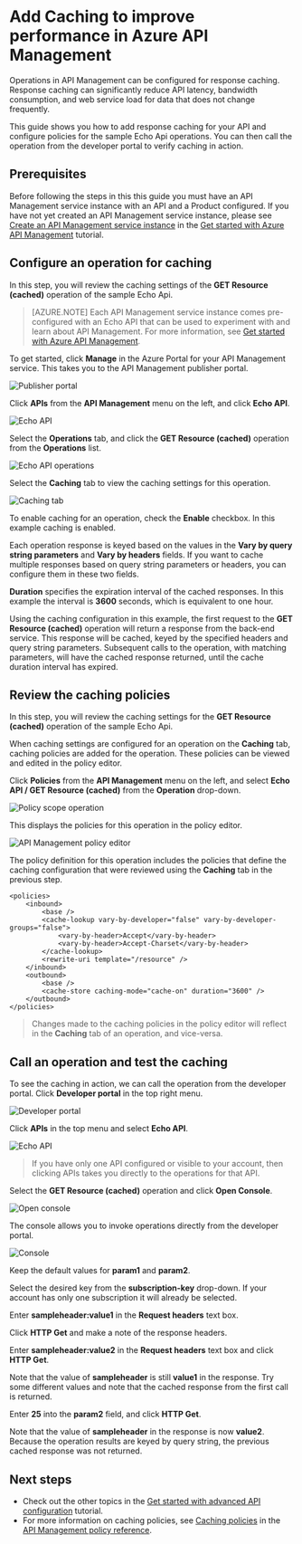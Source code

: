 <properties
	pageTitle="Add Caching to improve performance in Azure API Management"
	description="Learn how to improve the latency, bandwidth consumption, and web service load for API Management service calls."
	services="api-management"
	documentationCenter=""
	authors="steved0x"
	manager="dwrede"
	editor=""/>

<tags
	ms.service="api-management"
	ms.workload="mobile"
	ms.tgt_pltfrm="na"
	ms.devlang="na"
	ms.topic="get-started-article" 
	ms.date="06/16/2015"
	ms.author="sdanie"/>

# Add Caching to improve performance in Azure API Management

Operations in API Management can be configured for response caching. Response caching can significantly reduce API latency, bandwidth consumption, and web service load for data that does not change frequently.

This guide shows you how to add response caching for your API and configure policies for the sample Echo Api operations. You can then call the operation from the developer portal to verify caching in action.


## Prerequisites

Before following the steps in this this guide you must have an API Management service instance with an API and a Product configured. If you have not yet created an API Management service instance, please see [Create an API Management service instance][] in the [Get started with Azure API Management][] tutorial.

## <a name="configure-caching"> </a>Configure an operation for caching

In this step, you will review the caching settings of the **GET Resource (cached)** operation of the sample Echo Api.

>[AZURE.NOTE] Each API Management service instance comes pre-configured with an Echo API that can be used to experiment with and learn about API Management. For more information, see [Get started with Azure API Management][].

To get started, click **Manage** in the Azure Portal for your API Management service. This takes you to the API Management publisher portal.

![Publisher portal][api-management-management-console]

Click **APIs** from the **API Management** menu on the left, and click **Echo API**.

![Echo API][api-management-echo-api]

Select the **Operations** tab, and click the **GET Resource (cached)** operation from the **Operations** list.

![Echo API operations][api-management-echo-api-operations]

Select the **Caching** tab to view the caching settings for this operation.

![Caching tab][api-management-caching-tab]

To enable caching for an operation, check the **Enable** checkbox. In this example caching is enabled.

Each operation response is keyed based on the values in the **Vary by query string parameters** and **Vary by headers** fields. If you want to cache multiple responses based on query string parameters or headers, you can configure them in these two fields.

**Duration** specifies the expiration interval of the cached responses. In this example the interval is **3600** seconds, which is equivalent to one hour.

Using the caching configuration in this example, the first request to the **GET Resource (cached)** operation will return a response from the back-end service. This response will be cached, keyed by the specified headers and query string parameters. Subsequent calls to the operation, with matching parameters, will have the cached response returned, until the cache duration interval has expired.

## <a name="caching-policies"> </a>Review the caching policies

In this step, you will review the caching settings for the **GET Resource (cached)** operation of the sample Echo Api.

When caching settings are configured for an operation on the **Caching** tab, caching policies are added for the operation. These policies can be viewed and edited in the policy editor.

Click **Policies** from the **API Management** menu on the left, and select **Echo API / GET Resource (cached)** from the **Operation** drop-down.

![Policy scope operation][api-management-operation-dropdown]

This displays the policies for this operation in the policy editor.

![API Management policy editor][api-management-policy-editor]

The policy definition for this operation includes the policies that define the caching configuration that were reviewed using the **Caching** tab in the previous step.

	<policies>
		<inbound>
			<base />
			<cache-lookup vary-by-developer="false" vary-by-developer-groups="false">
				<vary-by-header>Accept</vary-by-header>
				<vary-by-header>Accept-Charset</vary-by-header>
			</cache-lookup>
			<rewrite-uri template="/resource" />
		</inbound>
		<outbound>
			<base />
			<cache-store caching-mode="cache-on" duration="3600" />
		</outbound>
	</policies>

>Changes made to the caching policies in the policy editor will reflect in the **Caching** tab of an operation, and vice-versa.

## <a name="test-operation"> </a>Call an operation and test the caching

To see the caching in action, we can call the operation from the developer portal. Click **Developer portal** in the top right menu.

![Developer portal][api-management-developer-portal-menu]

Click **APIs** in the top menu and select **Echo API**.

![Echo API][api-management-apis-echo-api]

>If you have only one API configured or visible to your account, then clicking APIs takes you directly to the operations for that API.

Select the **GET Resource (cached)** operation and click **Open Console**.

![Open console][api-management-open-console]

The console allows you to invoke operations directly from the developer portal.

![Console][api-management-console]

Keep the default values for **param1** and **param2**.

Select the desired key from the **subscription-key** drop-down. If your account has only one subscription it will already be selected.

Enter **sampleheader:value1** in the **Request headers** text box.

Click **HTTP Get** and make a note of the response headers.

Enter **sampleheader:value2** in the **Request headers** text box and click **HTTP Get**.

Note that the value of **sampleheader** is still **value1** in the response. Try some different values and note that the cached response from the first call is returned.

Enter **25** into the **param2** field, and click **HTTP Get**.

Note that the value of **sampleheader** in the response is now **value2**. Because the operation results are keyed by query string, the previous cached response was not returned.

## <a name="next-steps"> </a>Next steps

-	Check out the other topics in the [Get started with advanced API configuration][] tutorial.
-	For more information on caching policies, see [Caching policies][] in the [API Management policy reference][].

[api-management-management-console]: ./media/api-management-howto-cache/api-management-management-console.png
[api-management-echo-api]: ./media/api-management-howto-cache/api-management-echo-api.png
[api-management-echo-api-operations]: ./media/api-management-howto-cache/api-management-echo-api-operations.png
[api-management-caching-tab]: ./media/api-management-howto-cache/api-management-caching-tab.png
[api-management-operation-dropdown]: ./media/api-management-howto-cache/api-management-operation-dropdown.png
[api-management-policy-editor]: ./media/api-management-howto-cache/api-management-policy-editor.png
[api-management-developer-portal-menu]: ./media/api-management-howto-cache/api-management-developer-portal-menu.png
[api-management-apis-echo-api]: ./media/api-management-howto-cache/api-management-apis-echo-api.png
[api-management-open-console]: ./media/api-management-howto-cache/api-management-open-console.png
[api-management-console]: ./media/api-management-howto-cache/api-management-console.png


[How to add operations to an API]: api-management-howto-add-operations.md
[How to add and publish a product]: api-management-howto-add-products.md
[Monitoring and analytics]: api-management-monitoring.md
[Add APIs to a product]: api-management-howto-add-products.md#add-apis
[Publish a product]: api-management-howto-add-products.md#publish-product
[Get started with Azure API Management]: api-management-get-started.md
[Get started with advanced API configuration]: api-management-get-started-advanced.md

[API Management policy reference]: https://msdn.microsoft.com/library/azure/dn894081.aspx
[Caching policies]: https://msdn.microsoft.com/library/azure/dn894086.aspx

[Create an API Management service instance]: api-management-get-started.md#create-service-instance

[Configure an operation for caching]: #configure-caching
[Review the caching policies]: #caching-policies
[Call an operation and test the caching]: #test-operation
[Next steps]: #next-steps
